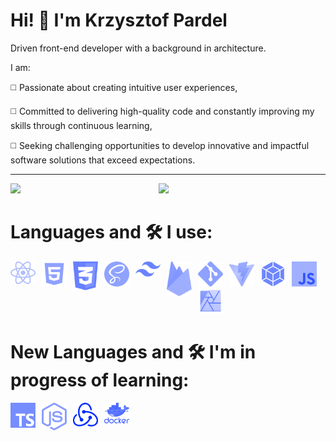 # Hi! 👋 I'm Krzysztof Pardel

Driven front-end developer with a background in architecture.

I am:

◻️ Passionate about creating intuitive user experiences,

◻️ Committed to delivering high-quality code and constantly improving my skills through continuous learning,

◻️ Seeking challenging opportunities to develop innovative and impactful software solutions that exceed expectations.

---

<img align='left' width='47%' src="https://github-readme-stats.vercel.app/api/top-langs/?username=KrzysztofPardel&layout=">
<img width='47%' src="https://github-readme-stats.vercel.app/api?username=KrzysztofPardel&show_icons=true&theme=cobalt">

<h1> Languages and 🛠 I use:</h1>
<p style="display:block;">
                <img alt="JavaScript" style="padding-right:10px;" width="40px" src="img/JS.jpg">
                <img  alt="JavaScript" align="left" style="padding-right:10px;" width="40px" src="img/React.png" >
                <img  alt="JavaScript" align="left" style="padding-right:10px;" width="40px" src="img/HTML5.png" >
                <img  alt="JavaScript" align="left" style="padding-right:10px;" width="40px" src="img/CSS3.png">
                <img  alt="JavaScript" align="left" style="padding-right:10px;" width="40px" src="img/SASS.png">
                <img  alt="JavaScript" align="left" style="padding-right:10px;" width="40px" src="img/TailwindCSS.png">
                <img  alt="JavaScript" align="left" style="padding-right:10px;" width="40px" src="img/Firebase.png">
                <img  alt="JavaScript" align="left" style="padding-right:10px;" width="40px" src="img/GIT.png">
                <img  alt="JavaScript" align="left" style="padding-right:10px;" width="40px" src="img/Vite.png">
                <img  alt="JavaScript" align="left" style="padding-right:10px;" width="40px" src="img/WebPack.png">
                <img  alt="JavaScript" style="padding-right:10px;" width="40px" src="img/Affinity.png">
</p>

<h1> New Languages and 🛠 I'm in progress of learning:</h1>

<p>
<img  alt="JavaScript" align="left" style="padding-right:10px;" width="40px" src="img/TS.jpg">
<img  alt="JavaScript" align="left" style="padding-right:10px;" width="40px" src="img/NodeJS.png">
<img  alt="JavaScript" align="left" style="padding-right:10px;" width="40px" src="img/Redux.png">
<img  alt="JavaScript" style="padding-right:10px;" width="40px" src="img/Dokker.png">
</p>
<!-- [![Top Langs](https://github-readme-stats.vercel.app/api/top-langs/?username=KrzysztofPardel&hide_progress=true)](https://github.com/anuraghazra/github-readme-stats) -->
